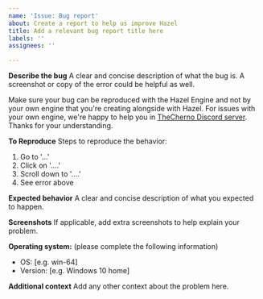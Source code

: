```yaml
---
name: 'Issue: Bug report'
about: Create a report to help us improve Hazel
title: Add a relevant bug report title here
labels: ''
assignees: ''

---
```


**Describe the bug**
A clear and concise description of what the bug is.
A screenshot or copy of the error could be helpful as well.

Make sure your bug can be reproduced with the Hazel Engine and not by your own engine that you're creating alongside with Hazel. For issues with your own engine, we're happy to help you in [TheCherno Discord server](https://thecherno.com/discord). Thanks for your understanding.

**To Reproduce**
Steps to reproduce the behavior:
1. Go to '...'
2. Click on '....'
3. Scroll down to '....'
4. See error above

**Expected behavior**
A clear and concise description of what you expected to happen.

**Screenshots**
If applicable, add extra screenshots to help explain your problem.

**Operating system:** (please complete the following information)
- OS: [e.g. win-64]
- Version: [e.g. Windows 10 home]

**Additional context**
Add any other context about the problem here.
